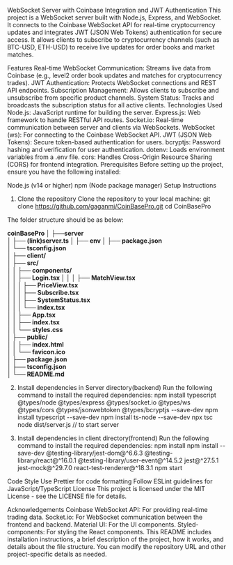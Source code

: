 WebSocket Server with Coinbase Integration and JWT Authentication
This project is a WebSocket server built with Node.js, Express, and WebSocket. It connects to the Coinbase WebSocket API for real-time cryptocurrency updates and integrates JWT (JSON Web Tokens) authentication for secure access. It allows clients to subscribe to cryptocurrency channels (such as BTC-USD, ETH-USD) to receive live updates for order books and market matches.

Features
Real-time WebSocket Communication: Streams live data from Coinbase (e.g., level2 order book updates and matches for cryptocurrency trades).
JWT Authentication: Protects WebSocket connections and REST API endpoints.
Subscription Management: Allows clients to subscribe and unsubscribe from specific product channels.
System Status: Tracks and broadcasts the subscription status for all active clients.
Technologies Used
Node.js: JavaScript runtime for building the server.
Express.js: Web framework to handle RESTful API routes.
Socket.io: Real-time communication between server and clients via WebSockets.
WebSocket (ws): For connecting to the Coinbase WebSocket API.
JWT (JSON Web Tokens): Secure token-based authentication for users.
bcryptjs: Password hashing and verification for user authentication.
dotenv: Loads environment variables from a .env file.
cors: Handles Cross-Origin Resource Sharing (CORS) for frontend integration.
Prerequisites
Before setting up the project, ensure you have the following installed:

Node.js (v14 or higher)
npm (Node package manager)
Setup Instructions
1. Clone the repository
Clone the repository to your local machine:
git clone https://github.com/gaganmj/CoinBasePro.git
cd CoinBasePro


The folder structure should be as below:

**coinBasePro
│
├──server                 
│   ├── (link)server.ts 
│   ├── env
│   ├── package.json  
│   └── tsconfig.json    
│
├── client/                         
│   ├── src/                          
│   │   ├── components/    
│   │   ├── Login.tsx 
│   │   │   ├── MatchView.tsx         
│   │   │   ├── PriceView.tsx         
│   │   │   ├── Subscribe.tsx         
│   │   │   ├── SystemStatus.tsx      
│   │   │   └── index.tsx             
│   │   ├── App.tsx                   
│   │   ├── index.tsx                                          
│   │   └── styles.css                
│   ├── public/                       
│   │   ├── index.html                
│   │   └── favicon.ico               
│   ├── package.json                  
│   ├── tsconfig.json                 
│
└──  README.md**                                                      


2. Install dependencies in Server directory(backend)
Run the following command to install the required dependencies:
npm install typescript @types/node @types/express @types/socket.io @types/ws @types/cors @types/jsonwebtoken @types/bcryptjs --save-dev
npm install typescript --save-dev
npm install ts-node --save-dev
npx tsc
node dist/server.js // to start server

4. Install dependencies in client directory(frontend)
Run the following command to install the required dependencies:
npm install
npm install --save-dev @testing-library/jest-dom@^6.6.3 @testing-library/react@^16.0.1 @testing-library/user-event@^14.5.2 jest@^27.5.1 jest-mock@^29.7.0 react-test-renderer@^18.3.1
npm start

Code Style
Use Prettier for code formatting
Follow ESLint guidelines for JavaScript/TypeScript
License
This project is licensed under the MIT License - see the LICENSE file for details.

Acknowledgements
Coinbase WebSocket API: For providing real-time trading data.
Socket.io: For WebSocket communication between the frontend and backend.
Material UI: For the UI components.
Styled-components: For styling the React components.
This README includes installation instructions, a brief description of the project, how it works, and details about the file structure. You can modify the repository URL and other project-specific details as needed.


